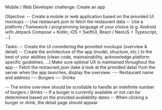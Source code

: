 Mobile / Web Developer challenge: Create an app

Objective:
-- Create a mobile or web application based on the provided UI mockups
-- Use restaurant.json to fetch the restaurant data
-- Use a platform / framework / programming language of your choice (e.g. Android with
Jetpack Compose + Kotlin, iOS + SwiftUI, React / NextJS + Typescript, …)

Tasks:
-- Create the UI considering the provided mockups (overview & detail)
-- Create the architecture of the app (model, structure, etc.) to the best of your abilities
(clean code, maintainability, acknowledge platform specific guidelines, ...)
Make sure optimal UX is maintained throughout the app
-- Fetch the restaurant.json (take a look at the provided data) from the server when the
app launches, display the overview:
    --- Restaurant name and address
    --- Burgers
    --- Drinks

-- The entire overview should be scrollable to handle an indefinite number of burgers /
drinks
-- If a burger is currently available or not can be determined based on the provided
availability dates
-- When clicking a burger or drink, the detail page should appear